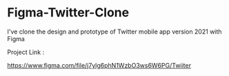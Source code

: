 # Figma-Twitter-Clone
I've clone the design and prototype of Twitter mobile app version 2021 with Figma

Project Link :

https://www.figma.com/file/j7ylg6phN1WzbO3ws6W6PG/Twiiter
